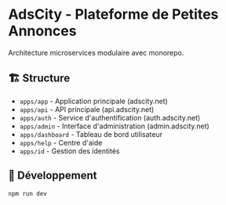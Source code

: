 # AdsCity - Plateforme de Petites Annonces

Architecture microservices modulaire avec monorepo.

## 🏗️ Structure
- `apps/app` - Application principale (adscity.net)
- `apps/api` - API principale (api.adscity.net) 
- `apps/auth` - Service d'authentification (auth.adscity.net)
- `apps/admin` - Interface d'administration (admin.adscity.net)
- `apps/dashboard` - Tableau de bord utilisateur
- `apps/help` - Centre d'aide
- `apps/id` - Gestion des identités

## 🚀 Développement
```bash
npm run dev